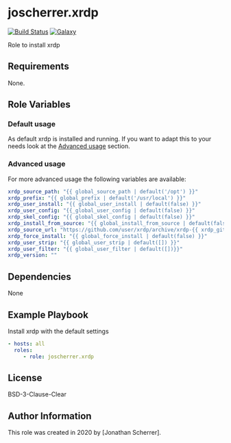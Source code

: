 # joscherrer.xrdp

[![Build Status](https://travis-ci.com/joscherrer/xrdp.svg?branch=master)](https://travis-ci.com/joscherrer/xrdp)
[![Galaxy](https://img.shields.io/badge/galaxy-joscherrer.xrdp-blue.svg)](https://galaxy.ansible.com/joscherrer/xrdp/)

Role to install xrdp

## Requirements

None.

## Role Variables

### Default usage

As default xrdp is installed and running.
If you want to adapt this to your needs look at the [Advanced usage](#advanced-usage) section.

### Advanced usage

For more advanced usage the following variables are available:
```yaml
xrdp_source_path: "{{ global_source_path | default('/opt') }}"
xrdp_prefix: "{{ global_prefix | default('/usr/local') }}"
xrdp_user_install: "{{ global_user_install | default(false) }}"
xrdp_user_config: "{{_global_user_config | default(false) }}"
xrdp_skel_config: "{{ global_skel_config | default(false) }}"
xrdp_install_from_source: "{{ global_install_from_source | default(false) }}"
xrdp_source_url: "https://github.com/user/xrdp/archive/xrdp-{{ xrdp_git_version }}.tar.gz"
xrdp_force_install: "{{ global_force_install | default(false) }}"
xrdp_user_strip: "{{ global_user_strip | default([]) }}"
xrdp_user_filter: "{{ global_user_filter | default([])}}"
xrdp_version: ""
```

## Dependencies

None

## Example Playbook

Install xrdp with the default settings
```yaml
- hosts: all
  roles:
     - role: joscherrer.xrdp
```

## License

BSD-3-Clause-Clear

## Author Information

This role was created in 2020 by [Jonathan Scherrer].
